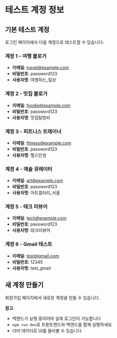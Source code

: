 # 테스트 계정 정보

## 기본 테스트 계정

로그인 페이지에서 다음 계정으로 테스트할 수 있습니다:

### 계정 1 - 여행 블로거
- **이메일**: travel@example.com
- **비밀번호**: password123
- **사용자명**: 여행하는_일상

### 계정 2 - 맛집 블로거  
- **이메일**: foodie@example.com
- **비밀번호**: password123
- **사용자명**: 맛집탐방러

### 계정 3 - 피트니스 트레이너
- **이메일**: fitness@example.com
- **비밀번호**: password123
- **사용자명**: 헬스인생

### 계정 4 - 예술 큐레이터
- **이메일**: art@example.com
- **비밀번호**: password123
- **사용자명**: 아트갤러리_서울

### 계정 5 - 테크 리뷰어
- **이메일**: tech@example.com
- **비밀번호**: password123
- **사용자명**: 테크리뷰어

### 계정 6 - Gmail 테스트
- **이메일**: test@gmail.com
- **비밀번호**: 12345
- **사용자명**: test_gmail

## 새 계정 만들기

회원가입 페이지에서 새로운 계정을 만들 수 있습니다.

**참고**: 
- 백엔드가 실행 중이어야 실제 로그인이 가능합니다
- `npm run dev`로 프론트엔드와 백엔드를 함께 실행하세요
- 더미 데이터로 UI를 둘러볼 수 있습니다
